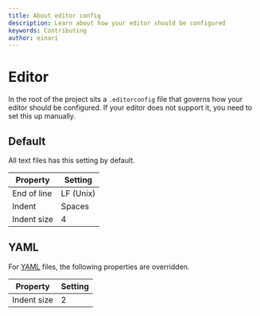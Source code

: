```yaml
---
title: About editor config
description: Learn about how your editor should be configured
keywords: Contributing
author: einari
---
```

# Editor

In the root of the project sits a `.editorconfig` file that governs how your editor should be configured. If your editor does not support it, you need to
set this up manually.

## Default

All text files has this setting by default.

| Property    | Setting   |
| ----------- | --------- |
| End of line | LF (Unix) |
| Indent      | Spaces    |
| Indent size | 4         |

## YAML

For [YAML](https://en.wikipedia.org/wiki/YAML) files, the following properties are overridden.

| Property    | Setting   |
| ----------- | --------- |
| Indent size | 2         |
